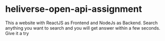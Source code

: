 # heliverse-open-api-assignment
This a website with ReactJS as Frontend and NodeJs as Backend. Search anything you want to search and you will get answer within a few seconds. Give it a try
